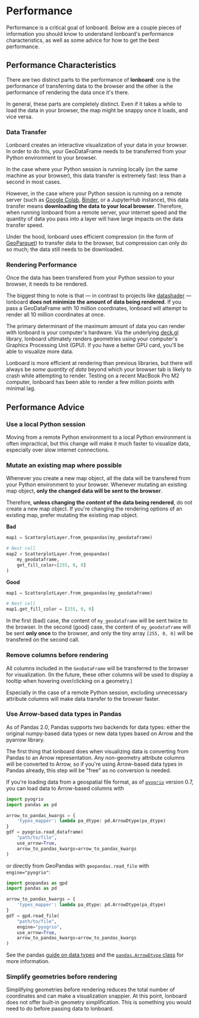 # Performance

Performance is a critical goal of lonboard. Below are a couple pieces of information you should know to understand lonboard's performance characteristics, as well as some advice for how to get the best performance.

## Performance Characteristics

There are two distinct parts to the performance of **lonboard**: one is the performance of transferring data to the browser and the other is the performance of rendering the data once it's there.

In general, these parts are completely distinct. Even if it takes a while to load the data in your browser, the map might be snappy once it loads, and vice versa.

### Data Transfer

Lonboard creates an interactive visualization of your data in your browser. In order to do this, your GeoDataFrame needs to be transferred from your Python environment to your browser.

In the case where your Python session is running locally (on the same machine as your browser), this data transfer is extremely fast: less than a second in most cases.

However, in the case where your Python session is running on a remote server (such as [Google Colab](https://colab.research.google.com/), [Binder](https://mybinder.readthedocs.io/en/latest/introduction.html), or a JupyterHub instance), this data transfer means **downloading the data to your local browser**. Therefore, when running lonboard from a remote server, your internet speed and the quantity of data you pass into a layer will have large impacts on the data transfer speed.

Under the hood, lonboard uses efficient compression (in the form of [GeoParquet](https://geoparquet.org/)) to transfer data to the browser, but compression can only do so much; the data still needs to be downloaded.

### Rendering Performance

Once the data has been transfered from your Python session to your browser, it needs to be rendered.

The biggest thing to note is that — in contrast to projects like [datashader](https://datashader.org/) — lonboard **does not minimize the amount of data being rendered**. If you pass a GeoDataFrame with 10 million coordinates, lonboard will attempt to render all 10 million coordinates at once.

The primary determinant of the maximum amount of data you can render with lonboard is your computer's hardware. Via the underlying [deck.gl](https://deck.gl/) library, lonboard ultimately renders geometries using your computer's Graphics Processing Unit (GPU). If you have a better GPU card, you'll be able to visualize more data.

Lonboard is more efficient at rendering than previous libraries, but there will always be _some quantity of data_ beyond which your browser tab is likely to crash while attempting to render. Testing on a recent MacBook Pro M2 computer, lonboard has been able to render a few million points with minimal lag.

## Performance Advice

### Use a local Python session

Moving from a remote Python environment to a local Python environment is often impractical, but this change will make it much faster to visualize data, especially over slow internet connections.

### Mutate an existing map where possible

Whenever you create a new map object, all the data will be transfered from your Python environment to your browser. Whenever mutating an existing map object, **only the changed data will be sent to the browser**.

Therefore, **unless changing the _content_ of the data being rendered**, do not create a new map object. If you're changing the rendering options of an existing map, prefer mutating the existing map object.

**Bad**

```py
map1 = ScatterplotLayer.from_geopandas(my_geodataframe)

# Next cell
map2 = ScatterplotLayer.from_geopandas(
    my_geodataframe,
    get_fill_color=[255, 0, 0]
)
```

**Good**

```py
map1 = ScatterplotLayer.from_geopandas(my_geodataframe)

# Next cell
map1.get_fill_color = [255, 0, 0]
```

In the first (bad) case, the content of `my_geodataframe` will be sent twice to the browser. In the second (good) case, the content of `my_geodataframe` will be sent **only once** to the browser, and only the tiny array `[255, 0, 0]` will be transfered on the second call.

### Remove columns before rendering

All columns included in the `GeoDataFrame` will be transferred to the browser for visualization. (In the future, these other columns will be used to display a tooltip when hovering over/clicking on a geometry.)

Especially in the case of a remote Python session, excluding unnecessary attribute columns will make data transfer to the browser faster.

### Use Arrow-based data types in Pandas

As of Pandas 2.0, Pandas supports two backends for data types: either the original numpy-based data types or new data types based on Arrow and the pyarrow library.

The first thing that lonboard does when visualizing data is converting from Pandas to an Arrow representation. Any non-geometry attribute columns will be converted to Arrow, so if you're using Arrow-based data types in Pandas already, this step will be "free" as no conversion is needed.

If you're loading data from a geospatial file format, as of [`pyogrio`](https://github.com/geopandas/pyogrio) version 0.7, you can load data to Arrow-based columns with

```py
import pyogrio
import pandas as pd

arrow_to_pandas_kwargs = {
    'types_mapper': lambda pa_dtype: pd.ArrowDtype(pa_dtype)
}
gdf = pyogrio.read_dataframe(
    "path/to/file",
    use_arrow=True,
    arrow_to_pandas_kwargs=arrow_to_pandas_kwargs
)
```

or directly from GeoPandas with `geopandas.read_file` with `engine="pyogrio"`:

```py
import geopandas as gpd
import pandas as pd

arrow_to_pandas_kwargs = {
    'types_mapper': lambda pa_dtype: pd.ArrowDtype(pa_dtype)
}
gdf = gpd.read_file(
    "path/to/file",
    engine="pyogrio",
    use_arrow=True,
    arrow_to_pandas_kwargs=arrow_to_pandas_kwargs
)
```

See the pandas [guide on data types](https://pandas.pydata.org/docs/user_guide/pyarrow.html) and the [`pandas.ArrowDtype` class](https://pandas.pydata.org/docs/reference/api/pandas.ArrowDtype.html) for more information.

### Simplify geometries before rendering

Simplifying geometries before rendering reduces the total number of coordinates and can make a visualization snappier. At this point, lonboard does not offer built-in geometry simplification. This is something you would need to do before passing data to lonboard.
